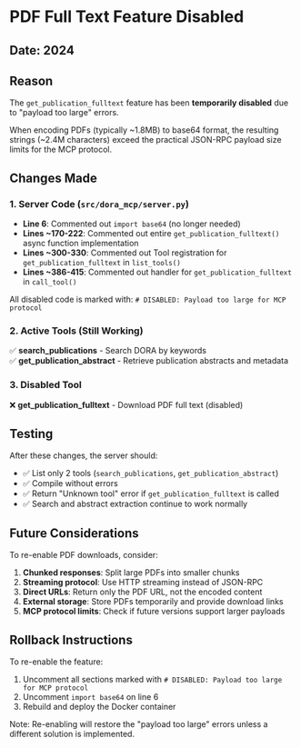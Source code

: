 # PDF Full Text Feature Disabled

## Date: 2024

## Reason
The `get_publication_fulltext` feature has been **temporarily disabled** due to "payload too large" errors. 

When encoding PDFs (typically ~1.8MB) to base64 format, the resulting strings (~2.4M characters) exceed the practical JSON-RPC payload size limits for the MCP protocol.

## Changes Made

### 1. Server Code (`src/dora_mcp/server.py`)
- **Line 6**: Commented out `import base64` (no longer needed)
- **Lines ~170-222**: Commented out entire `get_publication_fulltext()` async function implementation
- **Lines ~300-330**: Commented out Tool registration for `get_publication_fulltext` in `list_tools()`
- **Lines ~386-415**: Commented out handler for `get_publication_fulltext` in `call_tool()`

All disabled code is marked with: `# DISABLED: Payload too large for MCP protocol`

### 2. Active Tools (Still Working)
✅ **search_publications** - Search DORA by keywords  
✅ **get_publication_abstract** - Retrieve publication abstracts and metadata

### 3. Disabled Tool
❌ **get_publication_fulltext** - Download PDF full text (disabled)

## Testing

After these changes, the server should:
- ✅ List only 2 tools (`search_publications`, `get_publication_abstract`)
- ✅ Compile without errors
- ✅ Return "Unknown tool" error if `get_publication_fulltext` is called
- ✅ Search and abstract extraction continue to work normally

## Future Considerations

To re-enable PDF downloads, consider:
1. **Chunked responses**: Split large PDFs into smaller chunks
2. **Streaming protocol**: Use HTTP streaming instead of JSON-RPC
3. **Direct URLs**: Return only the PDF URL, not the encoded content
4. **External storage**: Store PDFs temporarily and provide download links
5. **MCP protocol limits**: Check if future versions support larger payloads

## Rollback Instructions

To re-enable the feature:
1. Uncomment all sections marked with `# DISABLED: Payload too large for MCP protocol`
2. Uncomment `import base64` on line 6
3. Rebuild and deploy the Docker container

Note: Re-enabling will restore the "payload too large" errors unless a different solution is implemented.

